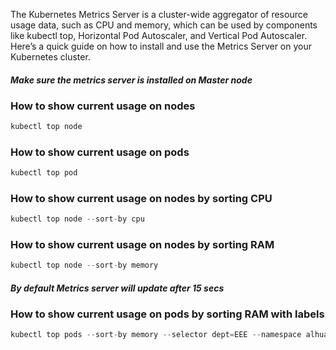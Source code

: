 The Kubernetes Metrics Server is a cluster-wide aggregator of resource usage data, such as CPU and memory, which can be used by components like kubectl top, Horizontal Pod Autoscaler, and Vertical Pod Autoscaler. Here’s a quick guide on how to install and use the Metrics Server on your Kubernetes cluster.

#### _Make sure the metrics server is installed on Master node_


### How to show current usage on nodes
```Actionscript
kubectl top node
```

### How to show current usage on pods
```Actionscript
kubectl top pod
```

### How to show current usage on nodes by sorting CPU
```Actionscript
kubectl top node --sort-by cpu
```

### How to show current usage on nodes by sorting RAM
```Actionscript
kubectl top node --sort-by memory
```

#### _By default Metrics server will update after 15 secs_


### How to show current usage on pods by sorting RAM with labels
```Actionscript
kubectl top pods --sort-by memory --selector dept=EEE --namespace alhua
```

